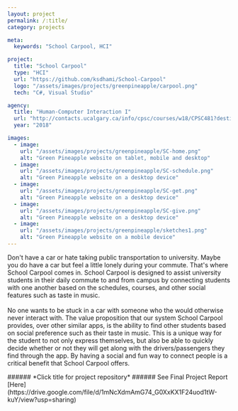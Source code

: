 ```yaml
---
layout: project
permalink: /:title/
category: projects

meta:
  keywords: "School Carpool, HCI"

project:
  title: "School Carpool"
  type: "HCI"
  url: "https://github.com/ksdhami/School-Carpool"
  logo: "/assets/images/projects/greenpineapple/carpool.png"
  tech: "C#, Visual Studio"

agency:
  title: "Human-Computer Interaction I"
  url: "http://contacts.ucalgary.ca/info/cpsc/courses/w18/CPSC481?destination=courses%2Fw18"
  year: "2018"

images:
  - image:
    url: "/assets/images/projects/greenpineapple/SC-home.png"
    alt: "Green Pineapple website on tablet, mobile and desktop"
  - image:
    url: "/assets/images/projects/greenpineapple/SC-schedule.png"
    alt: "Green Pineapple website on a desktop device"
  - image:
    url: "/assets/images/projects/greenpineapple/SC-get.png"
    alt: "Green Pineapple website on a desktop device"
  - image:
    url: "/assets/images/projects/greenpineapple/SC-give.png"
    alt: "Green Pineapple website on a desktop device"
  - image:
    url: "/assets/images/projects/greenpineapple/sketches1.png"
    alt: "Green Pineapple website on a mobile device"
---
```

<p>Don't have a car or hate taking public transportation to university. Maybe you do have a car but feel a little lonely during your commute. That's where School Carpool comes in. School Carpool is designed to assist university students in their daily commute to and from campus by connecting students with one another based on the schedules, courses, and other social features such as taste in music.  
<br> <br>
No one wants to be stuck in a car with someone who the would otherwise never interact with. The value proposition that our system School Carpool provides, over other similar apps, is the ability to find other students based on social preference such as their taste in music. This is a unique way for the student to not only express themselves, but also be able to quickly decide whether or not they will get along with the drivers/passengers they find through the app. By having a social and fun way to connect people is a critical benefit that School Carpool offers. 
<br>
</p>
###### *Click title for project repository*
###### See Final Project Report [Here](https://drive.google.com/file/d/1mNcXdmAmG74_G0XxKX1F24uod1tW-kuY/view?usp=sharing)
